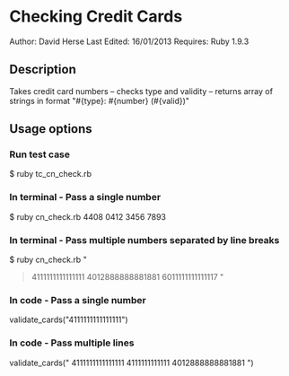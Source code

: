 # Checking Credit Cards
Author: David Herse
Last Edited: 16/01/2013
Requires: Ruby 1.9.3

## Description
Takes credit card numbers – checks type and validity – returns array of strings in format "#{type}: #{number} (#{valid})"  

## Usage options

### Run test case
$ ruby tc_cn_check.rb

### In terminal - Pass a single number
$ ruby cn_check.rb 4408 0412 3456 7893

### In terminal - Pass multiple numbers separated by line breaks
$ ruby cn_check.rb "
> 4111111111111111
> 4012888888881881
> 6011111111111117
>"

### In code - Pass a single number
validate_cards("4111111111111111")

### In code - Pass multiple lines
validate_cards("
4111111111111111
4111111111111
4012888888881881
")
